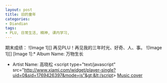 ```yaml
---
layout: post
title: 旧的童年
categories:
- Diandian
tags:
- PLU, 日常生活, 精神, 课内学习, 
---
```

期末成绩： !\[Image 1\]\[\] 再见PLU！再见我的三年时光、好奇、人、事。 !\[Image 1\]\[\] \[Image 1\]:* Album Name: 万物生长
* Artist Name: 高晓松
&lt;script type="text/javascript" src="http://www.xiami.com/widget/player-single?uid=0&sid=1769426397&mode=js"&gt;&lt;/script&gt;
[Music cover](http://img.xiami.com/images/album/img54/254/3732031336627376_1.png "旧的童年")
